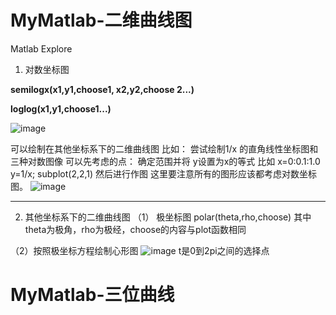 # MyMatlab-二维曲线图
Matlab Explore 
1. 对数坐标图

**semilogx(x1,y1,choose1, x2,y2,choose 2...)**
  
  **loglog(x1,y1,choose1...)**

![image](https://user-images.githubusercontent.com/81022107/155873215-d14a88de-2b06-4ec1-81a3-121fdb3f2a20.png)

可以绘制在其他坐标系下的二维曲线图
比如： 尝试绘制1/x 的直角线性坐标图和三种对数图像
可以先考虑的点： 确定范围并将 y设置为x的等式
比如 x=0:0.1:1.0
y=1/x;
subplot(2,2,1)
然后进行作图 
这里要注意所有的图形应该都考虑对数坐标图。
![image](https://user-images.githubusercontent.com/81022107/156838497-90f71823-dddf-494e-92c0-3ab305dbeeaa.png)

---


2. 其他坐标系下的二维曲线图
（1） 极坐标图 polar(theta,rho,choose)
其中 theta为极角，rho为极经，choose的内容与plot函数相同

（2）按照极坐标方程绘制心形图
![image](https://user-images.githubusercontent.com/81022107/156839108-72bb7cd3-ec11-45c9-8c91-5eabc51be21f.png)
t是0到2pi之间的选择点



# MyMatlab-三位曲线
